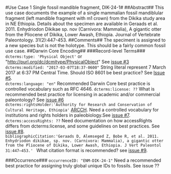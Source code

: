 #Use Case 1 Single fossil mandible fragment, DIK-24-1#
##Abstract##
This use case documents the example of a single mammalian fossil mandiblular fragment (left mandible fragment with m1 crown) from the Dikika study area in NE Ethiopia. Details about the specimen are available in Geraads et al. 2011. Enhydriodon Dikikae sp. nov (Carnivora: Mammalia), A gigantic otter from the Pliocene of Dikika, Lower Awash, Ethiopia. Journal of Vertebrate Paleontology. 31(2):447-453.
##Comments##
The speciment is assigned to a new species but is not the holotype. This should be a fairly common fossil use case.
##Darwin Core Encoding##
###Record-level Terms###
```dcterms:type: 'Physical Object'``` or "http://purl.org/dc/dcmitype/PhysicalObject" See [issue #3](https://github.com/tdwg/paleo/issues/3)   
```dcterms:modified: "2017-03-07T18:37-0600"```  String literal represent 7 March 2017 at 6:37 PM Central Time. Should ISO 8601 be best practice? See [Issue #5](https://github.com/tdwg/paleo/issues/5).   
```dcterms:language: "en"```  Recommended Darwin Core best practice is controlled vocabulary such as RFC 4646.
```dcterms:license: ??```  What is recommended best practice for licensing in academic and/or commercial paleontology? See [issue #6](https://github.com/tdwg/paleo/issues/6)  
```dcterms:rightsHolder:'Authority for Research and Conservation of Cultural Heritage, Ethiopia'``` [ARCCH](http://www.mysc.gov.et/ARCCH.html). Need a controlled vocabulary for institutions and rights holders in paleobiology.See [issue #7](https://github.com/tdwg/paleo/issues/7).  
```dcterms:accessRights: ??``` Need documentation on how accessRights differs from dcterms:license, and some guidelines on best practices. See [issue #8](https://github.com/tdwg/paleo/issues/8).  
```bibliographicCitation:'Geraads D, Alemseged Z, Bobe R, et al. 2011. Enhydriodon dikikae, sp. nov. (Carnivora: Mammalia), a gigantic otter from the Pliocene of Dikika, Lower Awash, Ethiopia. J Vert Paleontol 31:447–453.' ```  What citation format is recommended? see [issue #9](https://github.com/tdwg/paleo/issues/9).  


###Occurrence###
```occurrenceID: "ENM-DIK-24-1"``` Need a recommended best practice for assigning truly global unique IDs to fossils. See issue ??
